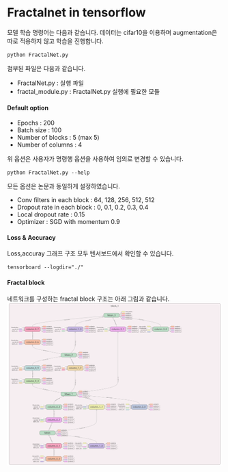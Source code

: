 # Fractalnet in tensorflow


모델 학습 명령어는 다음과 같습니다. 데이터는 cifar10을 이용하며 augmentation은 따로 적용하지 않고  학습을 진행합니다.

```
python FractalNet.py
```

첨부된 파일은 다음과 같습니다.
- FractalNet.py : 실행 파일
- fractal_module.py : FractalNet.py 실행에 필요한 모듈


#### Default option 
- Epochs : 200
- Batch size : 100
- Number of blocks : 5 (max 5)
- Number of columns : 4 

위 옵션은 사용자가 명령행 옵션을 사용하여 임의로 변경할 수 있습니다. 
```
python FractalNet.py --help
```
모든 옵션은 논문과 동일하게 설정하였습니다. 

- Conv filters in each block : 64, 128, 256, 512, 512
- Dropout rate in each block : 0, 0.1, 0.2, 0.3, 0.4
- Local dropout rate : 0.15
- Optimizer : SGD with momentum 0.9


#### Loss & Accuracy
Loss,accuray 그래프 구조 모두 텐서보드에서 확인할 수 있습니다. 

```
tensorboard --logdir="./"
```

#### Fractal block
네트워크를 구성하는 fractal block 구조는 아래 그림과 같습니다. 
![](/imgs/fractal_block.png)

